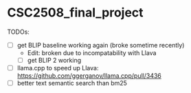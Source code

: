 # CSC2508_final_project

TODOs:
- [ ] get BLIP baseline working again (broke sometime recently)
    - Edit: broken due to incompatability with Llava
    - [ ] get BLIP 2 working
- [ ] llama.cpp to speed up Llava: https://github.com/ggerganov/llama.cpp/pull/3436
- [ ] better text semantic search than bm25